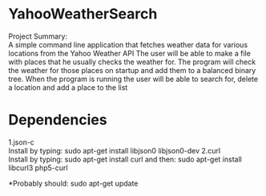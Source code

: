 # YahooWeatherSearch
Project Summary:  
A simple command line application that fetches weather data for various locations from the Yahoo Weather API
The user will be able to make a file with places that he usually checks the weather for. The program will check the weather for those places on startup and add them to a balanced binary tree.
When the program is running the user will be able to search for, delete a location and add a place to the list
# Dependencies
1.json-c  
Install by typing: sudo apt-get install libjson0 libjson0-dev
2.curl  
Install by typing: sudo apt-get install curl 
and then: sudo apt-get install libcurl3 php5-curl

*Probably should: sudo apt-get update
 

